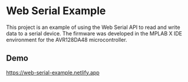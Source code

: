 # Web Serial Example

This project is an example of using the Web Serial API to read and write data to a serial device. 
The firmware was developed in the MPLAB X IDE environment for the AVR128DA48 microcontroller.

## Demo

https://web-serial-example.netlify.app
